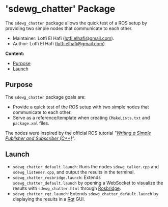 # 'sdewg_chatter' Package

The `sdewg_chatter` package allows the quick test of a ROS setup by providing two simple nodes that communicate to each other.

*   Maintainer: Lotfi El Hafi ([lotfi.elhafi@gmail.com](mailto:lotfi.elhafi@gmail.com)).
*   Author: Lotfi El Hafi ([lotfi.elhafi@gmail.com](mailto:lotfi.elhafi@gmail.com)).

**Content:**

*   [Purpose](#purpose)
*   [Launch](#launch)

## Purpose

The `sdewg_chatter` package goals are:

*    Provide a quick test of the ROS setup with two simple nodes that communicate to each other.
*    Serve as a reference/template when creating `CMakeLists.txt` and `package.xml` files.

The nodes were inspired by the official ROS tutorial *"[Writing a Simple Publisher and Subscriber (C++)](http://wiki.ros.org/ROS/Tutorials/WritingPublisherSubscriber%28c%2B%2B%29)"*.

## Launch

*   `sdewg_chatter_default.launch`: Runs the nodes `sdewg_talker.cpp` and `sdewg_listener.cpp`, and output the results in the terminal.
*   `sdewg_chatter_rosbridge.launch`: Extends `sdewg_chatter_default.launch` by opening a WebSocket to visualize the results with `sdewg_chatter.html` through [Rosbridge](http://wiki.ros.org/rosbridge_suite).
*   `sdewg_chatter_rqt.launch`: Extends `sdewg_chatter_default.launch` by displaying the results in a [Rqt](http://wiki.ros.org/rqt) GUI.
